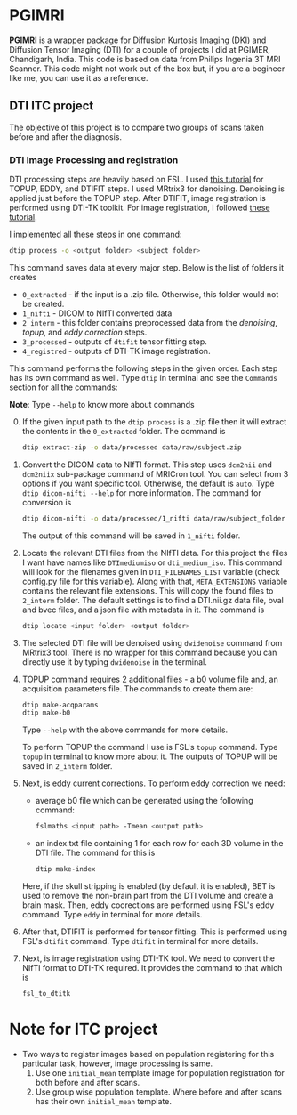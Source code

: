 # PGIMRI

**PGIMRI** is a wrapper package for Diffusion Kurtosis Imaging (DKI) and Diffusion Tensor Imaging (DTI) for a couple of projects I did at PGIMER, Chandigarh, India. This code is based on data from Philips Ingenia 3T MRI Scanner. This code might not work out of the box but, if you are a begineer like me, you can use it as a reference.


## DTI ITC project
The objective of this project is to compare two groups of scans taken before and after the diagnosis.

### DTI Image Processing and registration
DTI processing steps are heavily based on FSL. I used [this tutorial](https://fsl.fmrib.ox.ac.uk/fslcourse/lectures/practicals/fdt1/index.html#diffdata) for TOPUP, EDDY, and DTIFIT steps. I used MRtrix3 for denoising. Denoising is applied just before the TOPUP step. After DTIFIT, image registration is performed using DTI-TK toolkit. For image registration, I followed [these tutorial](http://dti-tk.sourceforge.net/pmwiki/pmwiki.php?n=Documentation.HomePage).

I implemented all these steps in one command:

```bash
dtip process -o <output folder> <subject folder>
```
This command saves data at every major step. Below is the list of folders it creates
* `0_extracted` - if the input is a .zip file. Otherwise, this folder would not be created.
* `1_nifti` - DICOM to NIfTI converted data
* `2_interm` - this folder contains preprocessed data from the *denoising*, *topup*, and *eddy correction* steps.
* `3_processed` - outputs of `dtifit` tensor fitting step.
* `4_registred` - outputs of DTI-TK image registration.


This command performs the following steps in the given order. Each step has its own command as well. Type `dtip` in terminal and see the `Commands` section for all the commands:

**Note**: Type `--help` to know more about commands

0. If the given input path to the `dtip process` is a .zip file then it will extract the contents in the `0_extracted` folder. The command is 
    ```bash
    dtip extract-zip -o data/processed data/raw/subject.zip
    ```
1. Convert the DICOM data to NIfTI format. This step uses `dcm2nii` and `dcm2niix` sub-package command of MRICron tool. You can select from 3 options if you want specific tool. Otherwise, the default is `auto`. Type `dtip dicom-nifti --help` for more information. The command for conversion is
    ```bash
    dtip dicom-nifti -o data/processed/1_nifti data/raw/subject_folder
    ```
    The output of this command will be saved in `1_nifti` folder.
2. Locate the relevant DTI files from the NIfTI data. For this project the files I want have names like `DTImediumiso` or `dti_medium_iso`. This command will look for the filenames given in `DTI_FILENAMES_LIST` variable (check config.py file for this variable). Along with that, `META_EXTENSIONS` variable contains the relevant file extensions. This will copy the found files to `2_interm` folder. The default settings is to find a DTI.nii.gz data file, bval and bvec files, and a json file with metadata in it. The command is 
    ```bash
    dtip locate <input folder> <output folder>
    ```
3. The selected DTI file will be denoised using `dwidenoise` command from MRtrix3 tool. There is no wrapper for this command because you can directly use it by typing `dwidenoise` in the terminal.
4. TOPUP command requires 2 additional files - a b0 volume file and, an acquisition parameters file. The commands to create them are:
    ```bash
    dtip make-acqparams
    dtip make-b0
    ```
    Type `--help` with the above commands for more details.

    To perform TOPUP the command I use is FSL's `topup` command. Type `topup` in terminal to know more about it. The outputs of TOPUP will be saved in `2_interm` folder.
5. Next, is eddy current corrections. To perform eddy correction we need:

    * average b0 file which can be generated using the following command:
        ```bash
        fslmaths <input path> -Tmean <output path>
        ```
    * an index.txt file containing 1 for each row for each 3D volume in the DTI file. The command for this is
        ```bash
        dtip make-index
        ```
    
    Here, if the skull stripping is enabled (by default it is enabled), BET is used to remove the non-brain part from the DTI volume and create a brain mask. Then, eddy coorections are performed using FSL's eddy command. Type `eddy` in terminal for more details.
6. After that, DTIFIT is performed for tensor fitting. This is performed using FSL's `dtifit` command. Type `dtifit` in terminal for more details.
7. Next, is image registration using DTI-TK tool. We need to convert the NIfTI format to DTI-TK required. It provides the command to that which is
    ```bash
    fsl_to_dtitk
    ```
    

# Note for ITC project
* Two ways to register images based on population registering for this particular task, however, image processing is same.
    1. Use one `initial_mean` template image for population registration for both before and after scans.
    2. Use group wise population template. Where before and after scans has their own `initial_mean` template.

